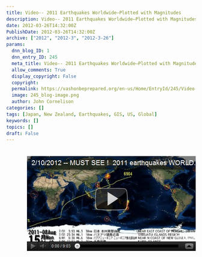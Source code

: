 ```yaml
---
title: Video-- 2011 Earthquakes Worldwide–Plotted with Magnitudes
description: Video-- 2011 Earthquakes Worldwide–Plotted with Magnitudes
date: 2012-03-26T14:32:00Z
PublishDate: 2012-03-26T14:32:00Z
archive: ["2012", "2012-3", "2012-3-26"]
params:
  dnn_blog_ID: 1
  dnn_entry_ID: 245
  meta_title: Video-- 2011 Earthquakes Worldwide–Plotted with Magnitudes
  allow_comments: True
  display_copyright: False
  copyright:
  permalink: https://vashonbeprepared.org/en-us/Home/EntryId/245/Video-2011-Earthquakes-Worldwide-ndash-Plotted-with-Magnitudes
  image: 245_blog-image.png
  author: John Cornelison
categories: []
tags: [Japan, New Zealand, Earthquakes, GIS, US, Global]
keywords: []
topics: []
draft: False
---
```


<div class="wlWriterHeaderFooter" style="padding-bottom: 4px; margin: 0px; padding-left: 0px; padding-right: 0px; float: none; padding-top: 4px;"> </div>
<p>
<div class="wlWriterSmartContent" id="scid:5737277B-5D6D-4f48-ABFC-DD9C333F4C5D:a10ab4d6-57cf-474f-b723-1e7e347c7c2d" style="padding-bottom: 5px; margin: 0px; padding-left: 5px; padding-right: 0px; display: inline; float: right; padding-top: 0px;">
<div id="d17b5ff0-6cf5-4b11-a79d-ab0b7049c889" style="padding-bottom: 0px; margin: 0px; padding-left: 0px; padding-right: 0px; display: inline; padding-top: 0px;">
<div><a href="http://www.youtube.com/watch?v=2a--NC4Nong" target="_new"><img alt="" style="border-style: none;" src="/images/dnnBlog/1/245/Windows-Live-Writer-a43dd3c348f1_5EDB-video4f59ba1f4504.jpg" galleryimg="no" /> </a></div>
</div>
</div>
</p>
